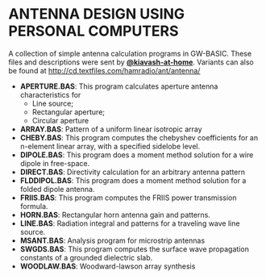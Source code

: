
# ANTENNA DESIGN USING PERSONAL COMPUTERS

A collection of simple antenna calculation programs in GW-BASIC. These files and descriptions were sent by **[@kiavash-at-home](https://github.com/kiavash-at-home)**.
Variants can also be found at http://cd.textfiles.com/hamradio/ant/antenna/


  * **APERTURE.BAS**: This program calculates aperture antenna characteristics for
    - Line source;
    - Rectangular aperture;
    - Circular aperture
  * **ARRAY.BAS**: Pattern of a uniform linear isotropic array
  * **CHEBY.BAS**: This program computes the chebyshev coefficients for an n-element linear array, with a specified sidelobe level.
  * **DIPOLE.BAS**: This program does a moment method solution for a wire dipole in free-space.
  * **DIRECT.BAS**: Directivity calculation for an arbitrary antenna pattern
  * **FLDDIPOL.BAS**: This program does a moment method solution for a folded dipole antenna.
  * **FRIIS.BAS**: This program computes the FRIIS power transmission formula.
  * **HORN.BAS**: Rectangular horn antenna gain and patterns.
  * **LINE.BAS**: Radiation integral and patterns for a traveling wave line source.
  * **MSANT.BAS**: Analysis program for microstrip antennas
  * **SWGDS.BAS**: This program computes the surface wave propagation constants of a grounded dielectric slab.
  * **WOODLAW.BAS**: Woodward-lawson array synthesis
